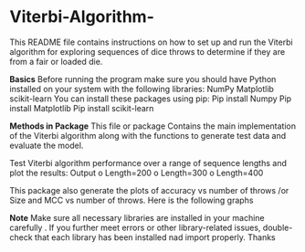 # Viterbi-Algorithm-
This README file contains instructions on how to set up and run the Viterbi algorithm for exploring
sequences of dice throws to determine if they are from a fair or loaded die.

**Basics**
Before running the program make sure you should have Python installed on your system with the
following libraries:
NumPy
 Matplotlib
 scikit-learn
You can install these packages using pip:
 Pip install Numpy
 Pip install Matplotlib
 Pip install scikit-learn

 
**Methods in Package**
 This file or package Contains the main implementation of the Viterbi algorithm along with the
functions to generate test data and evaluate the model.

 Test Viterbi algorithm performance over a range of sequence lengths and plot the results:
Output
o Length=200
o Length=300
o Length=400

 This package also generate the plots of accuracy vs number of throws /or Size and MCC vs
number of throws. Here is the following graphs

**Note**
Make sure all necessary libraries are installed in your machine carefully . If you further meet errors or
other library-related issues, double-check that each library has been installed nad import properly.
Thanks
